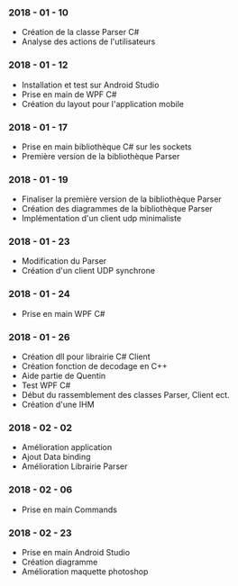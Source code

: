 
### 2018 - 01 - 10

- Création de la classe Parser C#
- Analyse des actions de l'utilisateurs

### 2018 - 01 - 12

- Installation et test sur Android Studio
- Prise en main de WPF C#
- Création du layout pour l'application mobile

### 2018 - 01 - 17

- Prise en main bibliothèque C# sur les sockets
- Première version de la bibliothèque Parser

### 2018 - 01 - 19

- Finaliser la première version de la bibliothèque Parser
- Création des diagrammes de la bibliothèque Parser
- Implémentation d'un client udp minimaliste

### 2018 - 01 - 23

- Modification du Parser
- Création d'un client UDP synchrone

### 2018 - 01 - 24

- Prise en main WPF C#

### 2018 - 01 - 26

- Création dll pour librairie C# Client
- Création fonction de decodage en C++
- Aide partie de Quentin
- Test WPF C#
- Début du rassemblement des classes Parser, Client ect.
- Création d'une IHM

### 2018 - 02 - 02

- Amélioration application
- Ajout Data binding
- Amélioration Librairie Parser

### 2018 - 02 - 06

- Prise en main Commands

### 2018 - 02 - 23

- Prise en main Android Studio
- Création diagramme
- Amélioration maquette photoshop
